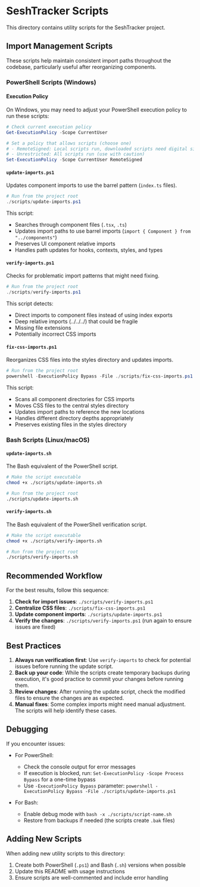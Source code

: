# SeshTracker Scripts

This directory contains utility scripts for the SeshTracker project.

## Import Management Scripts

These scripts help maintain consistent import paths throughout the codebase, particularly useful after reorganizing components.

### PowerShell Scripts (Windows)

#### Execution Policy

On Windows, you may need to adjust your PowerShell execution policy to run these scripts:

```powershell
# Check current execution policy
Get-ExecutionPolicy -Scope CurrentUser

# Set a policy that allows scripts (choose one)
# - RemoteSigned: Local scripts run, downloaded scripts need digital signature
# - Unrestricted: All scripts run (use with caution)
Set-ExecutionPolicy -Scope CurrentUser RemoteSigned
```

#### `update-imports.ps1`
Updates component imports to use the barrel pattern (`index.ts` files).

```powershell
# Run from the project root
./scripts/update-imports.ps1
```

This script:
- Searches through component files (`.tsx`, `.ts`)
- Updates import paths to use barrel imports (`import { Component } from "../components"`)
- Preserves UI component relative imports
- Handles path updates for hooks, contexts, styles, and types

#### `verify-imports.ps1`
Checks for problematic import patterns that might need fixing.

```powershell
# Run from the project root
./scripts/verify-imports.ps1
```

This script detects:
- Direct imports to component files instead of using index exports
- Deep relative imports (../../../) that could be fragile
- Missing file extensions
- Potentially incorrect CSS imports

#### `fix-css-imports.ps1`
Reorganizes CSS files into the styles directory and updates imports.

```powershell
# Run from the project root
powershell -ExecutionPolicy Bypass -File ./scripts/fix-css-imports.ps1
```

This script:
- Scans all component directories for CSS imports
- Moves CSS files to the central styles directory
- Updates import paths to reference the new locations
- Handles different directory depths appropriately
- Preserves existing files in the styles directory

### Bash Scripts (Linux/macOS)

#### `update-imports.sh`
The Bash equivalent of the PowerShell script.

```bash
# Make the script executable
chmod +x ./scripts/update-imports.sh

# Run from the project root
./scripts/update-imports.sh
```

#### `verify-imports.sh`
The Bash equivalent of the PowerShell verification script.

```bash
# Make the script executable
chmod +x ./scripts/verify-imports.sh

# Run from the project root
./scripts/verify-imports.sh
```

## Recommended Workflow

For the best results, follow this sequence:

1. **Check for import issues**: `./scripts/verify-imports.ps1`
2. **Centralize CSS files**: `./scripts/fix-css-imports.ps1`
3. **Update component imports**: `./scripts/update-imports.ps1`
4. **Verify the changes**: `./scripts/verify-imports.ps1` (run again to ensure issues are fixed)

## Best Practices

1. **Always run verification first**: Use `verify-imports` to check for potential issues before running the update script.
2. **Back up your code**: While the scripts create temporary backups during execution, it's good practice to commit your changes before running them.
3. **Review changes**: After running the update script, check the modified files to ensure the changes are as expected.
4. **Manual fixes**: Some complex imports might need manual adjustment. The scripts will help identify these cases.

## Debugging

If you encounter issues:

- For PowerShell: 
  - Check the console output for error messages
  - If execution is blocked, run: `Set-ExecutionPolicy -Scope Process Bypass` for a one-time bypass
  - Use `-ExecutionPolicy Bypass` parameter: `powershell -ExecutionPolicy Bypass -File ./scripts/update-imports.ps1`

- For Bash: 
  - Enable debug mode with `bash -x ./scripts/script-name.sh`
  - Restore from backups if needed (the scripts create `.bak` files)

## Adding New Scripts

When adding new utility scripts to this directory:

1. Create both PowerShell (`.ps1`) and Bash (`.sh`) versions when possible
2. Update this README with usage instructions
3. Ensure scripts are well-commented and include error handling 